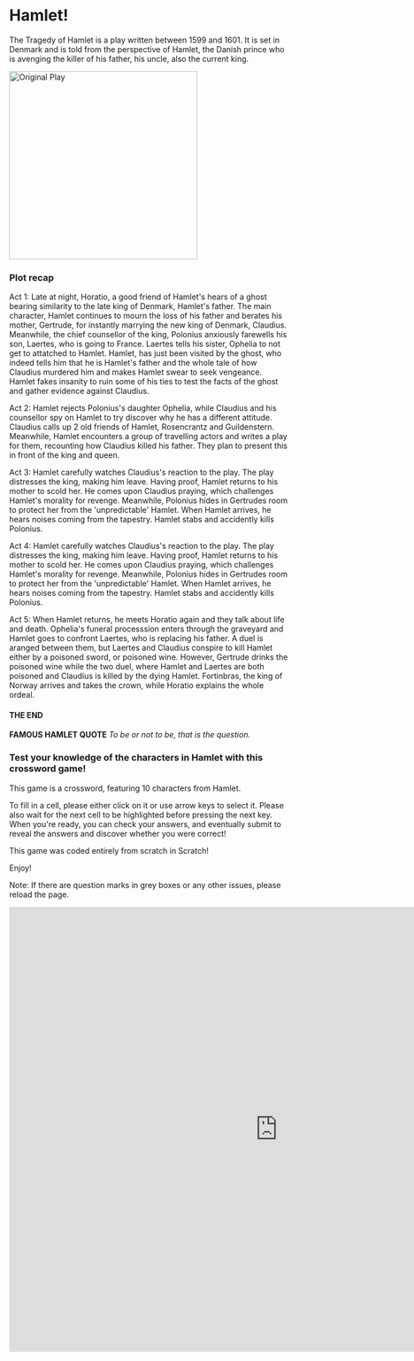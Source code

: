 <html>
<head>
  <title>Hamlet</title>
  <link rel="stylesheet" href="https://github.com/shanhzagn/hamletwebsite.github.io/style.css">
</head>
<body>
  <h1>Hamlet!</h1>
  <p>The Tragedy of Hamlet is a play written between 1599 and 1601. It is set in Denmark and is told from the perspective of Hamlet, the Danish prince who is avenging the killer of his father, his uncle, also the current king.</p>
  <img src='https://encrypted-tbn0.gstatic.com/images?q=tbn:ANd9GcSY8FwdPI2ip4ia5T1TINZEniH34ggFFOuI-w&s' alt="Original Play" height="340">
  <h3>Plot recap</h3>
  <p>Act 1: Late at night, Horatio, a good friend of Hamlet's hears of a ghost bearing similarity to the late king of Denmark, Hamlet's father. The main character, Hamlet continues to mourn the loss of his father and berates his mother, Gertrude, for instantly marrying the new king of Denmark, Claudius. Meanwhile, the chief counsellor of the king, Polonius anxiously farewells his son, Laertes, who is going to France. Laertes tells his sister, Ophelia to not get to attatched to Hamlet. Hamlet, has just been visited by the ghost, who indeed tells him that he is Hamlet's father and the whole tale of how Claudius murdered him and makes Hamlet swear to seek vengeance. Hamlet fakes insanity to ruin some of his ties to test the facts of the ghost and gather evidence against Claudius.</p>
  <p>Act 2: Hamlet rejects Polonius's daughter Ophelia, while Claudius and his counsellor spy on Hamlet to try discover why he has a different attitude. Claudius calls up 2 old friends of Hamlet, Rosencrantz and Guildenstern. Meanwhile, Hamlet encounters a group of travelling actors and writes a play for them, recounting how Claudius killed his father. They plan to present this in front of the king and queen.</p>
  <p>Act 3: Hamlet carefully watches Claudius's reaction to the play. The play distresses the king, making him leave. Having proof, Hamlet returns to his mother to scold her. He comes upon Claudius praying, which challenges Hamlet's morality for revenge. Meanwhile, Polonius hides in Gertrudes room to protect her from the 'unpredictable' Hamlet. When Hamlet arrives, he hears noises coming from the tapestry. Hamlet stabs and accidently kills Polonius.</p>
  <p>Act 4: Hamlet carefully watches Claudius's reaction to the play. The play distresses the king, making him leave. Having proof, Hamlet returns to his mother to scold her. He comes upon Claudius praying, which challenges Hamlet's morality for revenge. Meanwhile, Polonius hides in Gertrudes room to protect her from the 'unpredictable' Hamlet. When Hamlet arrives, he hears noises coming from the tapestry. Hamlet stabs and accidently kills Polonius.</p>
  <p>Act 5: When Hamlet returns, he meets Horatio again and they talk about life and death. Ophelia's funeral processsion enters through the graveyard and Hamlet goes to confront Laertes, who is replacing his father. A duel is aranged between them, but Laertes and Claudius conspire to kill Hamlet either by a poisoned sword, or poisoned wine. However, Gertrude drinks the poisoned wine while the two duel, where Hamlet and Laertes are both poisoned and Claudius is killed by the dying Hamlet. Fortinbras, the king of Norway arrives and takes the crown, while Horatio explains the whole ordeal.</p>
  <h4>THE END</h4>
  <b>FAMOUS HAMLET QUOTE</b>
  <i>To be or not to be, that is the question.</i>
  <h3>Test your knowledge of the characters in Hamlet with this crossword game!</h3>
  <p>This game is a crossword, featuring 10 characters from Hamlet.</p>
  <p>To fill in a cell, please either click on it or use arrow keys to select it. Please also wait for the next cell to be highlighted before pressing the next key. When you're ready, you can check your answers, and eventually submit to reveal the answers and discover whether you were correct!</p>
  <p>This game was coded entirely from scratch in Scratch!</p>
  <p>Enjoy!</p>
  <p>Note: If there are question marks in grey boxes or any other issues, please reload the page.</p>
  <iframe src="https://scratch.mit.edu/projects/1105092703/embed" allowtransparency="true" width="970" height="804" frameborder="0" scrolling="no" allowfullscreen></iframe>
</body>
</html>
